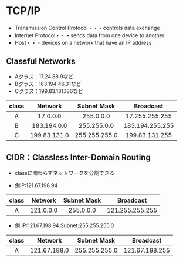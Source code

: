 # TCP/IP 

* Transmission Control Protocol・・・controls data exchange
* Internet Protocol・・・sends data from one device to another 
* Host・・・devices on a network that have an IP address

## Classful Networks

* Aクラス：17.24.88.9など
* Bクラス：183.194.46.31など
* Cクラス：199.83.131.186など


|class|Network|Subnet Mask|Broadcast|
|:------------:|:-----------:|:-----------:|:-----------:|
|A|17.0.0.0|255.0.0.0|17.255.255.255|
|B|183.194.0.0|255.255.0.0|183.194.255.255|
|C|199.83.131.0|255.255.255.0|199.83.131.255|


## CIDR：Classless Inter-Domain Routing

* classに関わらずネットワークを分割できる

* 例<classful Network>IP:121.67.198.94 

|class|Network|Subnet Mask|Broadcast|
|:------------:|:-----------:|:-----------:|:-----------:|
|A|121.0.0.0|255.0.0.0|121.255.255.255|

* 例<CIDR> IP:121.67.198.94 Subnet:255.255.255.0

|class|Network|Subnet Mask|Broadcast|
|:------------:|:-----------:|:-----------:|:-----------:|
|A|121.67.198.0|255.255.255.0|121.67.198.255|


